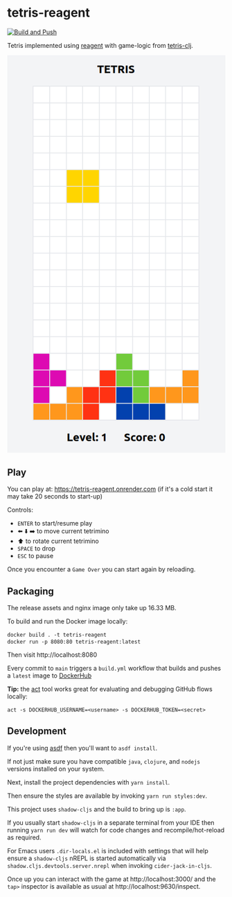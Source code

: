 # tetris-reagent

[![Build and Push](https://github.com/codeasone/tetris-reagent/actions/workflows/build.yml/badge.svg)](https://github.com/codeasone/tetris-reagent/actions/workflows/build.yml)

Tetris implemented using [reagent](https://github.com/reagent-project/reagent) with game-logic from [tetris-clj](https://github.com/codeasone/tetris-clj).

![Screenshot](./images/screenshot.png)

## Play

You can play at: https://tetris-reagent.onrender.com (if it's a cold start it may take 20 seconds to start-up)

Controls:

- `ENTER` to start/resume play
- ⬅️ ⬇️ ➡️ to move current tetrimino
- ⬆️ to rotate current tetrimino
- `SPACE` to drop
- `ESC` to pause

Once you encounter a `Game Over` you can start again by reloading.

## Packaging

The release assets and nginx image only take up 16.33 MB.

To build and run the Docker image locally:

```
docker build . -t tetris-reagent
docker run -p 8080:80 tetris-reagent:latest
```

Then visit http://localhost:8080

Every commit to `main` triggers a `build.yml` workflow that builds and pushes a `latest` image to [DockerHub](https://hub.docker.com/repository/docker/codeasone/tetris-reagent/general)

__Tip:__ the [act](https://github.com/nektos/act) tool works great for evaluating and debugging GitHub flows locally:

```
act -s DOCKERHUB_USERNAME=<username> -s DOCKERHUB_TOKEN=<secret>
```

## Development

If you're using [asdf](https://github.com/asdf-vm/asdf) then you'll want to `asdf install`.

If not just make sure you have compatible `java`, `clojure`, and `nodejs` versions installed on your system.

Next, install the project dependencies with `yarn install`.

Then ensure the styles are available by invoking `yarn run styles:dev`.

This project uses `shadow-cljs` and the build to bring up is `:app`.

If you usually start `shadow-cljs` in a separate terminal from your IDE then running `yarn run dev` will watch for code changes and recompile/hot-reload as required.

For Emacs users `.dir-locals.el` is included with settings that will help ensure a `shadow-cljs` nREPL is started automatically via `shadow.cljs.devtools.server.nrepl` when invoking `cider-jack-in-cljs`.

Once up you can interact with the game at http://localhost:3000/ and the `tap>` inspector is available as usual at http://localhost:9630/inspect.

